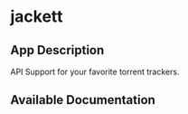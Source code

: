 # jackett

## App Description

API Support for your favorite torrent trackers.

## Available Documentation

